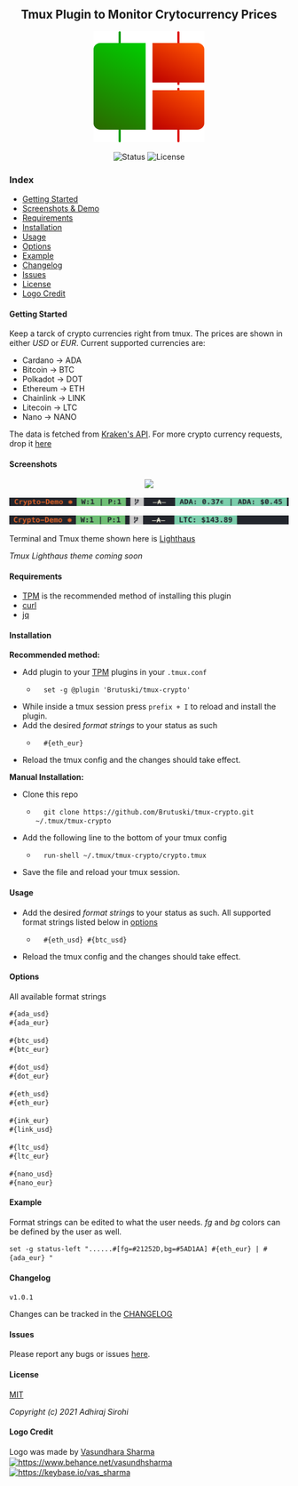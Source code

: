 <h2 align="center">Tmux Plugin to Monitor Crytocurrency Prices</h2>
<p align="center"><img src="https://raw.githubusercontent.com/Brutuski/tmux-crypto/ffc3e9311255426384cc76f805bc1ed436220545/assets/logo.svg" width="200" height="200"><p>
<p align="center">
        <img alt="Status" src="https://img.shields.io/badge/Maintained-Yes-44B273.svg">
        <img alt="License" src="https://img.shields.io/badge/LICENSE-MIT-1D918B.svg">
</p>

### Index
* [Getting Started](#getting-started)
* [Screenshots & Demo](#screenshots)
* [Requirements](#requirements)
* [Installation](#installation)
* [Usage](#usage)
* [Options](#options)
* [Example](#example)
* [Changelog](#changelog)
* [Issues](#issues)
* [License](#license)
* [Logo Credit](#logo-credit)

#### Getting Started
Keep a tarck of crypto currencies right from tmux.
The prices are shown in either _USD_ or _EUR_. 
Current supported currencies are:
- Cardano -> ADA
- Bitcoin -> BTC
- Polkadot -> DOT
- Ethereum -> ETH
- Chainlink -> LINK
- Litecoin -> LTC
- Nano -> NANO

The data is fetched from [Kraken's API](https://www.kraken.com/features/api).
For more crypto currency requests, drop it [here](https://github.com/Brutuski/tmux-crypto/issues)

#### Screenshots
<p align="center"><img src="https://raw.githubusercontent.com/Brutuski/tmux-crypto/main/assets/demo.gif"><p>
<p align="center"><img src="https://raw.githubusercontent.com/Brutuski/tmux-crypto/main/assets/screenshot1.png"><p>
<p align="center"><img src="https://raw.githubusercontent.com/Brutuski/tmux-crypto/main/assets/screenshot2.png"><p>

Terminal and Tmux theme shown here is [Lighthaus](https://github.com/lighthaus-theme)

_Tmux Lighthaus theme coming soon_

#### Requirements
- [TPM](https://github.com/tmux-plugins/tpm) is the recommended method of installing this plugin
- [curl](https://curl.se/)
- [jq](https://stedolan.github.io/jq/)

#### Installation
**Recommended method:**
- Add plugin to your [TPM](https://github.com/tmux-plugins/tpm) plugins in your `.tmux.conf`
    * ``` vim
        set -g @plugin 'Brutuski/tmux-crypto'
      ```
- While inside a tmux session press `prefix + I` to reload and install the plugin.
- Add the desired _format strings_ to your status as such
    * ``` vim
        #{eth_eur}
      ```
- Reload the tmux config and the changes should take effect.

**Manual Installation:**
- Clone this repo
    * ``` vim
        git clone https://github.com/Brutuski/tmux-crypto.git ~/.tmux/tmux-crypto
      ```
- Add the following line to the bottom of your tmux config
    * ``` vim
        run-shell ~/.tmux/tmux-crypto/crypto.tmux
      ```
- Save the file and reload your tmux session.

#### Usage
- Add the desired _format strings_ to your status as such. All supported format strings listed below in [options](#options)
    * ``` vim
        #{eth_usd} #{btc_usd}
      ```
- Reload the tmux config and the changes should take effect.

#### Options
All available format strings
``` vim
#{ada_usd}
#{ada_eur}

#{btc_usd}
#{btc_eur}

#{dot_usd}
#{dot_eur}

#{eth_usd}
#{eth_eur}

#{ink_eur}
#{link_usd}

#{ltc_usd}
#{ltc_eur}

#{nano_usd}
#{nano_eur}
```

#### Example
Format strings can be edited to what the user needs.
_fg_ and _bg_ colors can be defined by the user as well.
``` vim
set -g status-left "......#[fg=#21252D,bg=#5AD1AA] #{eth_eur} | #{ada_eur} "
```

#### Changelog
``` vim
v1.0.1
```
Changes can be tracked in the [CHANGELOG](https://github.com/Brutuski/tmux-crypto/blob/main/CHANGELOG.md)

#### Issues
Please report any bugs or issues [here](https://github.com/Brutuski/tmux-crypto/issues).

#### License
[MIT](https://github.com/Brutuski/tmux-crypto/blob/main/LICENSE)

_Copyright (c) 2021 Adhiraj Sirohi_ 

#### Logo Credit
Logo was made by [Vasundhara Sharma](https://vasdesigns.de/) 
<a href="https://www.behance.net/vasundhsharma" target="blank"><img align="center" src="https://raw.githubusercontent.com/detain/svg-logos/780f25886640cef088af994181646db2f6b1a3f8/svg/behance-1.svg" alt="https://www.behance.net/vasundhsharma" height="40" width="40"/></a> <a href="https://keybase.io/vas_sharma" target="blank"><img align="center" src="https://www.vectorlogo.zone/logos/keybase/keybase-icon.svg" alt="https://keybase.io/vas_sharma" height="40" width="40"/></a>
